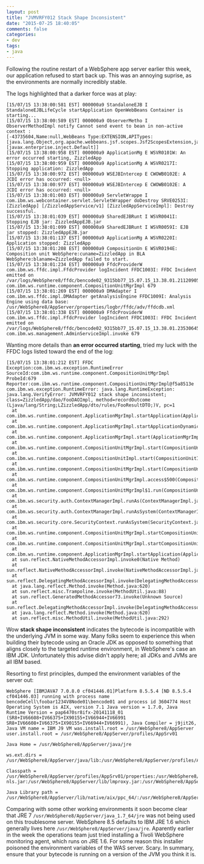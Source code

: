```yaml
---
layout: post
title: "JVMVRFY012 Stack Shape Inconsistent"
date: "2015-07-25 18:40:05"
comments: false
categories:
- dev
tags:
- java
---
```


Following the routine restart of a WebSphere app server earlier this week, our application refused to start back up. This was an annoying suprise, as the environments are normally incredibly stable.

The logs highlighted that a darker force was at play:


    [15/07/15 13:38:00:581 EST] 000000a9 StandaloneEJB I StandaloneEJBLifeCycle startApplication OpenWebBeans Container is starting...
    [15/07/15 13:38:00:589 EST] 000000a9 ObserverMetho I ObserverMethodImpl notify Cannot send event to bean in non-active context :
    [-43735604,Name:null,WebBeans Type:EXTENSION,APITypes:[java.lang.Object,org.apache.webbeans.jsf.scopes.Jsf2ScopesExtension,javax.enterprise.inject.spi.Extension],Qualifiers:[javax.enterprise.inject.Default]] 
    [15/07/15 13:38:00:958 EST] 000000a9 ApplicationMg E WSVR0101W: An error occurred starting, ZizzledApp
    [15/07/15 13:38:00:959 EST] 000000a9 ApplicationMg A WSVR0217I: Stopping application: ZizzledApp
    [15/07/15 13:38:00:972 EST] 000000a9 WSEJBIntercep E CWOWB0102E: A JCDI error has occurred: <null>
    [15/07/15 13:38:00:977 EST] 000000a9 WSEJBIntercep E CWOWB0102E: A JCDI error has occurred: <null>
    [15/07/15 13:38:01:003 EST] 000000a9 ServletWrappe I com.ibm.ws.webcontainer.servlet.ServletWrapper doDestroy SRVE0253I: [ZizzledApp] [/ZizzledAppService/v1] [ZizzledAppServiceImpl]: Destroy successful.
    [15/07/15 13:38:01:039 EST] 000000a9 SharedEJBRunt I WSVR0041I: Stopping EJB jar: ZizzledAppEJB.jar 
    [15/07/15 13:38:01:099 EST] 000000a9 SharedEJBRunt I WSVR0059I: EJB jar stopped: ZizzledAppEJB.jar
    [15/07/15 13:38:01:137 EST] 000000a9 ApplicationMg A WSVR0220I: Application stopped: ZizzledApp 
    [15/07/15 13:38:01:208 EST] 000000a9 CompositionUn E WSVR0194E: Composition unit WebSphere:cuname=ZizzledApp in BLA WebSphere:blaname=ZizzledApp failed to start. 
    [15/07/15 13:38:01:234 EST] 000000a9 FfdcProviderW com.ibm.ws.ffdc.impl.FfdcProvider logIncident FFDC1003I: FFDC Incident emitted on /var/logs/WebSphere8/ffdc/bencode02_9315bb77_15.07.15_13.38.01.2112090578995796253353.txt com.ibm.ws.runtime.component.CompositionUnitMgrImpl 679 
    [15/07/15 13:38:01:269 EST] 000000a9 DMAdapter I com.ibm.ws.ffdc.impl.DMAdapter getAnalysisEngine FFDC1009I: Analysis Engine using data base: /usr/WebSphere8/AppServer/properties/logbr/ffdc/adv/ffdcdb.xml 
    [15/07/15 13:38:01:338 EST] 000000a9 FfdcProviderW com.ibm.ws.ffdc.impl.FfdcProvider logIncident FFDC1003I: FFDC Incident emitted on /var/logs/WebSphere8/ffdc/bencode02_9315bb77_15.07.15_13.38.01.235306456357083187192.txt com.ibm.ws.management.AdminServiceImpl.invoke 679


Wanting more details than **an error occurred starting**, tried my luck with the FFDC logs listed toward the end of the log:

    [15/07/15 13:38:01:212 EST] FFDC Exception:com.ibm.ws.exception.RuntimeError
    SourceId:com.ibm.ws.runtime.component.CompositionUnitMgrImpl ProbeId:679 Reporter:com.ibm.ws.runtime.component.CompositionUnitMgrImpl@f5a8513e
    com.ibm.ws.exception.RuntimeError: java.lang.RuntimeException: java.lang.VerifyError: JVMVRFY012 stack shape inconsistent;
    class=ZizzledApp/dao/FooDAOImpl, method=recordOutcome 
    (Ljava/lang/String;LZizzledApp/dto/rules/FooResultDTO;)V, pc=1 
      at com.ibm.ws.runtime.component.ApplicationMgrImpl.startApplication(ApplicationMgrImpl.java:799)
      at com.ibm.ws.runtime.component.ApplicationMgrImpl.startApplicationDynamically(ApplicationMgrImpl.java:1379)
      at com.ibm.ws.runtime.component.ApplicationMgrImpl.start(ApplicationMgrImpl.java:2189)
      at com.ibm.ws.runtime.component.CompositionUnitMgrImpl.start(CompositionUnitMgrImpl.java:435) 
      at com.ibm.ws.runtime.component.CompositionUnitImpl.start(CompositionUnitImpl.java:123) 
      at com.ibm.ws.runtime.component.CompositionUnitMgrImpl.start(CompositionUnitMgrImpl.java:378) 
      at com.ibm.ws.runtime.component.CompositionUnitMgrImpl.access$500(CompositionUnitMgrImpl.java:126)
      at com.ibm.ws.runtime.component.CompositionUnitMgrImpl$1.run(CompositionUnitMgrImpl.java:653) 
      at com.ibm.ws.security.auth.ContextManagerImpl.runAs(ContextManagerImpl.java:5477)
      at com.ibm.ws.security.auth.ContextManagerImpl.runAsSystem(ContextManagerImpl.java:5603)
      at com.ibm.ws.security.core.SecurityContext.runAsSystem(SecurityContext.java:255) 
      at com.ibm.ws.runtime.component.CompositionUnitMgrImpl.startCompositionUnit(CompositionUnitMgrImpl.java:667)
      at com.ibm.ws.runtime.component.CompositionUnitMgrImpl.startCompositionUnit(CompositionUnitMgrImpl.java:611)
      at com.ibm.ws.runtime.component.ApplicationMgrImpl.startApplication(ApplicationMgrImpl.java:1269) 
      at sun.reflect.NativeMethodAccessorImpl.invoke0(Native Method)
      at sun.reflect.NativeMethodAccessorImpl.invoke(NativeMethodAccessorImpl.java:95)
      at sun.reflect.DelegatingMethodAccessorImpl.invoke(DelegatingMethodAccessorImpl.java:56)
      at java.lang.reflect.Method.invoke(Method.java:620) 
      at sun.reflect.misc.Trampoline.invoke(MethodUtil.java:88) 
      at sun.reflect.GeneratedMethodAccessor73.invoke(Unknown Source) 
      at sun.reflect.DelegatingMethodAccessorImpl.invoke(DelegatingMethodAccessorImpl.java:56)
      at java.lang.reflect.Method.invoke(Method.java:620) 
      at sun.reflect.misc.MethodUtil.invoke(MethodUtil.java:292)

Wow **stack shape inconsistent** indicates the bytecode is incompatible with the underlying JVM in some way. Many folks seem to experience this when building their bytecode using an Oracle JDK as opposed to something that aligns closely to the targeted runtime environment, in WebSphere's case an IBM JDK. Unfortunately this advise didn't apply here; all JDKs and JVMs are all IBM based.

Resorting to first principles, dumped the environment variables of the server out:

    WebSphere [IBMJAVA7 7.0.8.0 cf041446.01]Platform 8.5.5.4 [ND 8.5.5.4 cf041446.03] running with process name bencodeCell\foobar1234V8Node01\bencode01 and process id 3604774 Host Operating System is AIX, version 7.1 Java version = 1.7.0, Java Runtime Version = pap6470sr8ifx-20141118_01 (SR8+IV66608+IV66375+IX90155+IV66944+IV66991 SR8+IV66608+IV66375+IX90155+IV66944+IV66991), Java Compiler = j9jit26, Java VM name = IBM J9 VM was.install.root = /usr/WebSphere8/AppServer user.install.root = /usr/WebSphere8/AppServer/profiles/AppSrv01
    
    Java Home = /usr/WebSphere8/AppServer/java/jre
    
    ws.ext.dirs = /usr/WebSphere8/AppServer/java/lib:/usr/WebSphere8/AppServer/profiles/AppSrv01/classes:/usr/WebSphere8/AppServer/classes:/usr/WebSphere8/AppServer/lib:/usr/WebSphere8/AppServer/installedChannels:/usr/WebSphere8/AppServer/lib/ext:/usr/WebSphere8/AppServer/web/help:/usr/WebSphere8/AppServer/deploytool/itp/plugins/com.ibm.etools.ejbdeploy/runtime
    
    Classpath = /usr/WebSphere8/AppServer/profiles/AppSrv01/properties:/usr/WebSphere8/AppServer/properties:/usr/WebSphere8/AppServer/lib/startup.jar:/usr/WebSphere8/AppServer/lib/bootstrap.jar:/usr/WebSphere8/AppServer/lib/jsf-nls.jar:/usr/WebSphere8/AppServer/lib/lmproxy.jar:/usr/WebSphere8/AppServer/lib/urlprotocols.jar:/usr/WebSphere8/AppServer/deploytool/itp/batchboot.jar:/usr/WebSphere8/AppServer/deploytool/itp/batch2.jar:/usr/WebSphere8/AppServer/java/lib/tools.jar
    
    Java Library path = /usr/WebSphere8/AppServer/lib/native/aix/ppc_64/:/usr/WebSphere8/AppServer/java/jre/lib/ppc64/compressedrefs:/usr/WebSphere8/AppServer/java/jre/lib/ppc64:/usr/WebSphere8/AppServer/java/jre/lib/ppc64:/usr/WebSphere8/AppServer/java/jre/lib/ppc64/compressedrefs:/usr/WebSphere8/AppServer/java/jre/lib/ppc64/j9vm:/usr/WebSphere8/AppServer/java/jre/lib/ppc64:/usr/WebSphere8/AppServer/java/jre/../lib/ppc64:/usr/WebSphere8/AppServer/bin:/usr/lib:/usr/lib:


Comparing with some other working environments it soon become clear that JRE 7 `/usr/WebSphere8/AppServer/java_1.7_64/jre` was not being used on this troublesome server. WebSphere 8.5 defaults to IBM JRE 1.6 which generally lives here `/usr/WebSphere8/AppServer/java/jre`. Aparently earlier in the week the operations team just tried installing a Tivoli WebSphere monitoring agent, which runs on JRE 1.6. For some reason this installer poisoned the environment variables of the WAS server. Scary. In summary, ensure that your bytecode is running on a version of the JVM you think it is.
